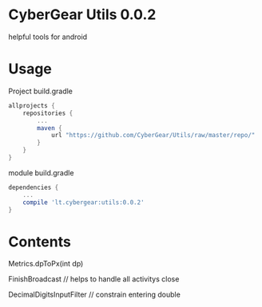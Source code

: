 CyberGear Utils 0.0.2
====================

helpful tools for android

Usage
====================

Project build.gradle
```Groovy
allprojects {
    repositories {
        ...
        maven {
            url "https://github.com/CyberGear/Utils/raw/master/repo/"
        }
    }
}
```

module build.gradle
```Groovy
dependencies {
    ...
    compile 'lt.cybergear:utils:0.0.2'
}
```

Contents
====================

Metrics.dpToPx(int dp)

FinishBroadcast // helps to handle all activitys close

DecimalDigitsInputFilter // constrain entering double